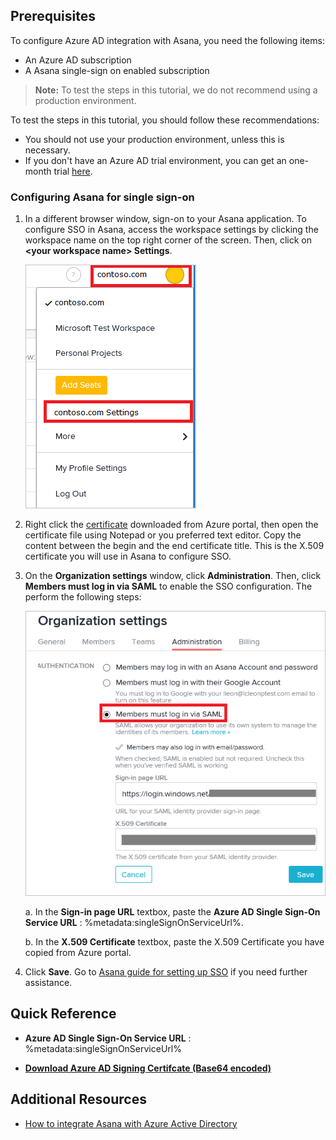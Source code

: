 ## Prerequisites

To configure Azure AD integration with Asana, you need the following items:

- An Azure AD subscription
- A Asana single-sign on enabled subscription

> **Note:**
> To test the steps in this tutorial, we do not recommend using a production environment.

To test the steps in this tutorial, you should follow these recommendations:

- You should not use your production environment, unless this is necessary.
- If you don't have an Azure AD trial environment, you can get an one-month trial [here](https://azure.microsoft.com/pricing/free-trial/).

### Configuring Asana for single sign-on

1. In a different browser window, sign-on to your Asana application. To configure SSO in Asana, access the workspace settings by clicking the workspace name on the top right corner of the screen. Then, click on **\<your workspace name\> Settings**. 
   
    ![Configure Single Sign-On](./media/tutorial_asana_09.png)

2. Right click the [certificate](%metadata:certificateDownloadBase64Url%) downloaded from Azure portal, then open the certificate file using Notepad or you preferred text editor. Copy the content between the begin and the end certificate title. This is the X.509 certificate you will use in Asana to configure SSO.


3. On the **Organization settings** window, click **Administration**. Then, click **Members must log in via SAML** to enable the SSO configuration. The perform the following steps:
   
    ![Configure Single Sign-On](./media/tutorial_asana_10.png)  

     a. In the **Sign-in page URL** textbox, paste the **Azure AD Single Sign-On Service URL** : %metadata:singleSignOnServiceUrl%.

     b. In the **X.509 Certificate** textbox, paste the X.509 Certificate you have copied from Azure portal.

4. Click **Save**. Go to [Asana guide for setting up SSO](https://asana.com/guide/help/premium/authentication#gl-saml) if you need further assistance.


## Quick Reference

* **Azure AD Single Sign-On Service URL** : %metadata:singleSignOnServiceUrl%

* **[Download Azure AD Signing Certifcate (Base64 encoded)](%metadata:certificateDownloadBase64Url%)**

## Additional Resources

* [How to integrate Asana with Azure Active Directory](https://docs.microsoft.com/azure/active-directory/active-directory-saas-asana-tutorial)
